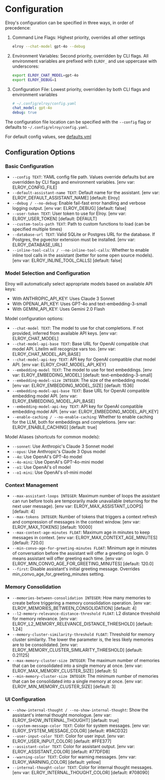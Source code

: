 # Configuration

Elroy's configuration can be specified in three ways, in order of precedence:

1. Command Line Flags: Highest priority, overrides all other settings
   ```bash
   elroy --chat-model gpt-4o --debug
   ```

2. Environment Variables: Second priority, overridden by CLI flags. All environment variables are prefixed with `ELROY_` and use uppercase with underscores:
   ```bash
   export ELROY_CHAT_MODEL=gpt-4o
   export ELROY_DEBUG=1
   ```

3. Configuration File: Lowest priority, overridden by both CLI flags and environment variables
   ```yaml
   # ~/.config/elroy/config.yaml
   chat_model: gpt-4o
   debug: true
   ```

The configuration file location can be specified with the `--config` flag or defaults to `~/.config/elroy/config.yaml`.

For default config values, see [defaults.yml](../elroy/defaults.yml)

## Configuration Options

### Basic Configuration
* `--config TEXT`: YAML config file path. Values override defaults but are overridden by CLI flags and environment variables. [env var: ELROY_CONFIG_FILE]
* `--default-assistant-name TEXT`: Default name for the assistant. [env var: ELROY_DEFAULT_ASSISTANT_NAME] [default: Elroy]
* `--debug / --no-debug`: Enable fail-fast error handling and verbose logging output. [env var: ELROY_DEBUG] [default: false]
* `--user-token TEXT`: User token to use for Elroy. [env var: ELROY_USER_TOKEN] [default: DEFAULT]
* `--custom-tools-path TEXT`: Path to custom functions to load (can be specified multiple times)
* `--database-url TEXT`: Valid SQLite or Postgres URL for the database. If Postgres, the pgvector extension must be installed. [env var: ELROY_DATABASE_URL]
* `--inline-tool-calls / --no-inline-tool-calls`: Whether to enable inline tool calls in the assistant (better for some open source models). [env var: ELROY_INLINE_TOOL_CALLS] [default: false]

### Model Selection and Configuration
Elroy will automatically select appropriate models based on available API keys:
- With ANTHROPIC_API_KEY: Uses Claude 3 Sonnet
- With OPENAI_API_KEY: Uses GPT-4o and text-embedding-3-small
- With GEMINI_API_KEY: Uses Gemini 2.0 Flash

Model configuration options:
* `--chat-model TEXT`: The model to use for chat completions. If not provided, inferred from available API keys. [env var: ELROY_CHAT_MODEL]
* `--chat-model-api-base TEXT`: Base URL for OpenAI compatible chat model API. Litellm will recognize vars too. [env var: ELROY_CHAT_MODEL_API_BASE]
* `--chat-model-api-key TEXT`: API key for OpenAI compatible chat model API. [env var: ELROY_CHAT_MODEL_API_KEY]
* `--embedding-model TEXT`: The model to use for text embeddings. [env var: ELROY_EMBEDDING_MODEL] [default: text-embedding-3-small]
* `--embedding-model-size INTEGER`: The size of the embedding model. [env var: ELROY_EMBEDDING_MODEL_SIZE] [default: 1536]
* `--embedding-model-api-base TEXT`: Base URL for OpenAI compatible embedding model API. [env var: ELROY_EMBEDDING_MODEL_API_BASE]
* `--embedding-model-api-key TEXT`: API key for OpenAI compatible embedding model API. [env var: ELROY_EMBEDDING_MODEL_API_KEY]
* `--enable-caching / --no-enable-caching`: Whether to enable caching for the LLM, both for embeddings and completions. [env var: ELROY_ENABLE_CACHING] [default: true]

Model Aliases (shortcuts for common models):
* `--sonnet`: Use Anthropic's Claude 3 Sonnet model
* `--opus`: Use Anthropic's Claude 3 Opus model
* `--4o`: Use OpenAI's GPT-4o model
* `--4o-mini`: Use OpenAI's GPT-4o-mini model
* `--o1`: Use OpenAI's o1 model
* `--o1-mini`: Use OpenAI's o1-mini model

### Context Management
* `--max-assistant-loops INTEGER`: Maximum number of loops the assistant can run before tools are temporarily made unavailable (returning for the next user message). [env var: ELROY_MAX_ASSISTANT_LOOPS] [default: 4]
* `--max-tokens INTEGER`: Number of tokens that triggers a context refresh and compression of messages in the context window. [env var: ELROY_MAX_TOKENS] [default: 10000]
* `--max-context-age-minutes FLOAT`: Maximum age in minutes to keep messages in context. [env var: ELROY_MAX_CONTEXT_AGE_MINUTES] [default: 720.0]
* `--min-convo-age-for-greeting-minutes FLOAT`: Minimum age in minutes of conversation before the assistant will offer a greeting on login. 0 means assistant will offer greeting each time. [env var: ELROY_MIN_CONVO_AGE_FOR_GREETING_MINUTES] [default: 120.0]
* `--first`: Disable assistant's initial greeting message. Overrides min_convo_age_for_greeting_minutes setting.

### Memory Consolidation
* `--memories-between-consolidation INTEGER`: How many memories to create before triggering a memory consolidation operation. [env var: ELROY_MEMORIES_BETWEEN_CONSOLIDATION] [default: 4]
* `--l2-memory-relevance-distance-threshold FLOAT`: L2 distance threshold for memory relevance. [env var: ELROY_L2_MEMORY_RELEVANCE_DISTANCE_THRESHOLD] [default: 1.24]
* `--memory-cluster-similarity-threshold FLOAT`: Threshold for memory cluster similarity. The lower the parameter is, the less likely memories are to be consolidated. [env var: ELROY_MEMORY_CLUSTER_SIMILARITY_THRESHOLD] [default: 0.21125]
* `--max-memory-cluster-size INTEGER`: The maximum number of memories that can be consolidated into a single memory at once. [env var: ELROY_MAX_MEMORY_CLUSTER_SIZE] [default: 5]
* `--min-memory-cluster-size INTEGER`: The minimum number of memories that can be consolidated into a single memory at once. [env var: ELROY_MIN_MEMORY_CLUSTER_SIZE] [default: 3]

### UI Configuration
* `--show-internal-thought / --no-show-internal-thought`: Show the assistant's internal thought monologue. [env var: ELROY_SHOW_INTERNAL_THOUGHT] [default: true]
* `--system-message-color TEXT`: Color for system messages. [env var: ELROY_SYSTEM_MESSAGE_COLOR] [default: #9ACD32]
* `--user-input-color TEXT`: Color for user input. [env var: ELROY_USER_INPUT_COLOR] [default: #FFE377]
* `--assistant-color TEXT`: Color for assistant output. [env var: ELROY_ASSISTANT_COLOR] [default: #77DFD8]
* `--warning-color TEXT`: Color for warning messages. [env var: ELROY_WARNING_COLOR] [default: yellow]
* `--internal-thought-color TEXT`: Color for internal thought messages. [env var: ELROY_INTERNAL_THOUGHT_COLOR] [default: #708090]
